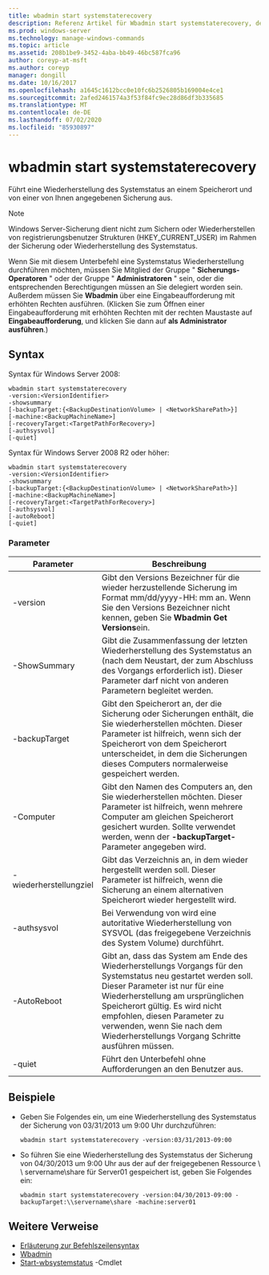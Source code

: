 ```yaml
---
title: wbadmin start systemstaterecovery
description: Referenz Artikel für Wbadmin start systemstaterecovery, der eine Systemstatus Wiederherstellung an einem Speicherort und von einer von Ihnen angegebenen Sicherung ausführt.
ms.prod: windows-server
ms.technology: manage-windows-commands
ms.topic: article
ms.assetid: 208b1be9-3452-4aba-bb49-46bc587fca96
author: coreyp-at-msft
ms.author: coreyp
manager: dongill
ms.date: 10/16/2017
ms.openlocfilehash: a1645c1612bcc0e10fc6b2526805b169004e4ce1
ms.sourcegitcommit: 2afed2461574a3f53f84fc9ec28d86df3b335685
ms.translationtype: MT
ms.contentlocale: de-DE
ms.lasthandoff: 07/02/2020
ms.locfileid: "85930897"
---
```

# <a name="wbadmin-start-systemstaterecovery"></a>wbadmin start systemstaterecovery



Führt eine Wiederherstellung des Systemstatus an einem Speicherort und von einer von Ihnen angegebenen Sicherung aus.

> [!NOTE]
> Windows Server-Sicherung dient nicht zum Sichern oder Wiederherstellen von registrierungsbenutzer Strukturen (HKEY_CURRENT_USER) im Rahmen der Sicherung oder Wiederherstellung des Systemstatus.

Wenn Sie mit diesem Unterbefehl eine Systemstatus Wiederherstellung durchführen möchten, müssen Sie Mitglied der Gruppe " **Sicherungs-Operatoren** " oder der Gruppe " **Administratoren** " sein, oder die entsprechenden Berechtigungen müssen an Sie delegiert worden sein. Außerdem müssen Sie **Wbadmin** über eine Eingabeaufforderung mit erhöhten Rechten ausführen. (Klicken Sie zum Öffnen einer Eingabeaufforderung mit erhöhten Rechten mit der rechten Maustaste auf **Eingabeaufforderung**, und klicken Sie dann auf **als Administrator ausführen**.)



## <a name="syntax"></a>Syntax

Syntax für Windows Server 2008:
```
wbadmin start systemstaterecovery
-version:<VersionIdentifier>
-showsummary
[-backupTarget:{<BackupDestinationVolume> | <NetworkSharePath>}]
[-machine:<BackupMachineName>]
[-recoveryTarget:<TargetPathForRecovery>]
[-authsysvol]
[-quiet]
```
Syntax für Windows Server 2008 R2 oder höher:
```
wbadmin start systemstaterecovery
-version:<VersionIdentifier>
-showsummary
[-backupTarget:{<BackupDestinationVolume> | <NetworkSharePath>}]
[-machine:<BackupMachineName>]
[-recoveryTarget:<TargetPathForRecovery>]
[-authsysvol]
[-autoReboot]
[-quiet]
```

### <a name="parameters"></a>Parameter

|Parameter|Beschreibung|
|---------|-----------|
|-version|Gibt den Versions Bezeichner für die wieder herzustellende Sicherung im Format mm/dd/yyyy-HH: mm an. Wenn Sie den Versions Bezeichner nicht kennen, geben Sie **Wbadmin Get Versions**ein.|
|-ShowSummary|Gibt die Zusammenfassung der letzten Wiederherstellung des Systemstatus an (nach dem Neustart, der zum Abschluss des Vorgangs erforderlich ist). Dieser Parameter darf nicht von anderen Parametern begleitet werden.|
|-backupTarget|Gibt den Speicherort an, der die Sicherung oder Sicherungen enthält, die Sie wiederherstellen möchten. Dieser Parameter ist hilfreich, wenn sich der Speicherort von dem Speicherort unterscheidet, in dem die Sicherungen dieses Computers normalerweise gespeichert werden.|
|-Computer|Gibt den Namen des Computers an, den Sie wiederherstellen möchten. Dieser Parameter ist hilfreich, wenn mehrere Computer am gleichen Speicherort gesichert wurden. Sollte verwendet werden, wenn der **-backupTarget-** Parameter angegeben wird.|
|-wiederherstellungziel|Gibt das Verzeichnis an, in dem wieder hergestellt werden soll. Dieser Parameter ist hilfreich, wenn die Sicherung an einem alternativen Speicherort wieder hergestellt wird.|
|-authsysvol|Bei Verwendung von wird eine autoritative Wiederherstellung von SYSVOL (das freigegebene Verzeichnis des System Volume) durchführt.|
|-AutoReboot|Gibt an, dass das System am Ende des Wiederherstellungs Vorgangs für den Systemstatus neu gestartet werden soll. Dieser Parameter ist nur für eine Wiederherstellung am ursprünglichen Speicherort gültig. Es wird nicht empfohlen, diesen Parameter zu verwenden, wenn Sie nach dem Wiederherstellungs Vorgang Schritte ausführen müssen.|
|-quiet|Führt den Unterbefehl ohne Aufforderungen an den Benutzer aus.|

## <a name="examples"></a>Beispiele

- Geben Sie Folgendes ein, um eine Wiederherstellung des Systemstatus der Sicherung von 03/31/2013 um 9:00 Uhr durchzuführen:
  ```
  wbadmin start systemstaterecovery -version:03/31/2013-09:00
  ```
- So führen Sie eine Wiederherstellung des Systemstatus der Sicherung von 04/30/2013 um 9:00 Uhr aus der auf der freigegebenen Ressource \\ \\ servername\share für Server01 gespeichert ist, geben Sie Folgendes ein:
  ```
  wbadmin start systemstaterecovery -version:04/30/2013-09:00 -backupTarget:\\servername\share -machine:server01
  ```

## <a name="additional-references"></a>Weitere Verweise

- [Erläuterung zur Befehlszeilensyntax](command-line-syntax-key.md)
-   [Wbadmin](wbadmin.md)
-   [Start-wbsystemstatus](https://technet.microsoft.com/library/jj902449.aspx) -Cmdlet